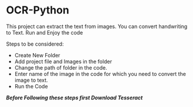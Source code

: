 # OCR-Python
This project can extract the text from images. You can convert handwriting to Text.
Run and Enjoy the code

Steps to be considered:
- Create New Folder
- Add project file and Images in the folder
- Change the path of folder in the code.
- Enter name of the image in the code for which you need to convert the image to text.
- Run the Code

***Before Following these steps first Download Tesseract***
